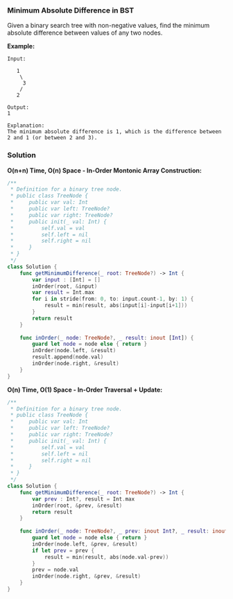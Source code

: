 
### Minimum Absolute Difference in BST

Given a binary search tree with non-negative values, find the minimum absolute difference between values of any two nodes.

__Example:__
```
Input:

   1
    \
     3
    /
   2

Output:
1

Explanation:
The minimum absolute difference is 1, which is the difference between 2 and 1 (or between 2 and 3).
```

### Solution
__O(n+n) Time, O(n) Space - In-Order Montonic Array Construction:__
```Swift
/**
 * Definition for a binary tree node.
 * public class TreeNode {
 *     public var val: Int
 *     public var left: TreeNode?
 *     public var right: TreeNode?
 *     public init(_ val: Int) {
 *         self.val = val
 *         self.left = nil
 *         self.right = nil
 *     }
 * }
 */
class Solution {
    func getMinimumDifference(_ root: TreeNode?) -> Int {
        var input : [Int] = []
        inOrder(root, &input)
        var result = Int.max
        for i in stride(from: 0, to: input.count-1, by: 1) {
            result = min(result, abs(input[i]-input[i+1]))
        }
        return result
    }
    
    func inOrder(_ node: TreeNode?, _ result: inout [Int]) {
        guard let node = node else { return }
        inOrder(node.left, &result)
        result.append(node.val)
        inOrder(node.right, &result)
    }
}
```
__O(n) Time, O(1) Space - In-Order Traversal + Update:__
```Swift
/**
 * Definition for a binary tree node.
 * public class TreeNode {
 *     public var val: Int
 *     public var left: TreeNode?
 *     public var right: TreeNode?
 *     public init(_ val: Int) {
 *         self.val = val
 *         self.left = nil
 *         self.right = nil
 *     }
 * }
 */
class Solution {
    func getMinimumDifference(_ root: TreeNode?) -> Int {
        var prev : Int?, result = Int.max
        inOrder(root, &prev, &result)
        return result
    }
    
    func inOrder(_ node: TreeNode?, _ prev: inout Int?, _ result: inout Int) {
        guard let node = node else { return }
        inOrder(node.left, &prev, &result)
        if let prev = prev {
            result = min(result, abs(node.val-prev))
        }
        prev = node.val
        inOrder(node.right, &prev, &result)
    }
}
```